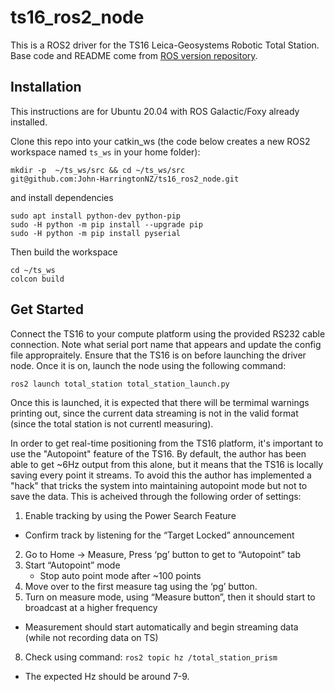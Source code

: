 # ts16_ros2_node

This is a ROS2 driver for the TS16 Leica-Geosystems Robotic Total Station. Base code and README come from [ROS version repository](https://github.com/arpit6232/Leica_Total_Station_ROS).

## Installation

This instructions are for Ubuntu 20.04 with ROS Galactic/Foxy already installed.

Clone this repo into your catkin_ws (the code below creates a new ROS2 workspace named `ts_ws` in your home folder):


```
mkdir -p  ~/ts_ws/src && cd ~/ts_ws/src
git@github.com:John-HarringtonNZ/ts16_ros2_node.git
```

and install dependencies

```
sudo apt install python-dev python-pip
sudo -H python -m pip install --upgrade pip
sudo -H python -m pip install pyserial
```

Then build the workspace

```
cd ~/ts_ws
colcon build
```

## Get Started

Connect the TS16 to your compute platform using the provided RS232 cable connection. Note what serial port name that appears and update the config file appropraitely. Ensure that the TS16 is on before launching the driver node. Once it is on, launch the node using the following command:

`ros2 launch total_station total_station_launch.py`

Once this is launched, it is expected that there will be termimal warnings printing out, since the current data streaming is not in the valid format (since the total station is not currentl measuring). 

In order to get real-time positioning from the TS16 platform, it's important to use the "Autopoint" feature of the TS16. By default, the author has been able to get ~6Hz output from this alone, but it means that the TS16 is locally saving every point it streams. To avoid this the author has implemented a "hack" that tricks the system into maintaining autopoint mode but not to save the data. This is acheived through the following order of settings:

1. Enable tracking by using the Power Search Feature
 - Confirm track by listening for the “Target Locked” announcement
2. Go to Home -> Measure, Press ‘pg’ button to get to “Autopoint” tab
3. Start “Autopoint” mode
    -  Stop auto point mode after ~100 points
4. Move over to the first measure tag using the ‘pg’ button.
7. Turn on measure mode, using “Measure button”, then it should start to broadcast at a higher frequency 
 - Measurement should start automatically and begin streaming data (while not recording data on TS)
8. Check using command: `ros2 topic hz /total_station_prism`
 - The expected Hz should be around 7-9.

